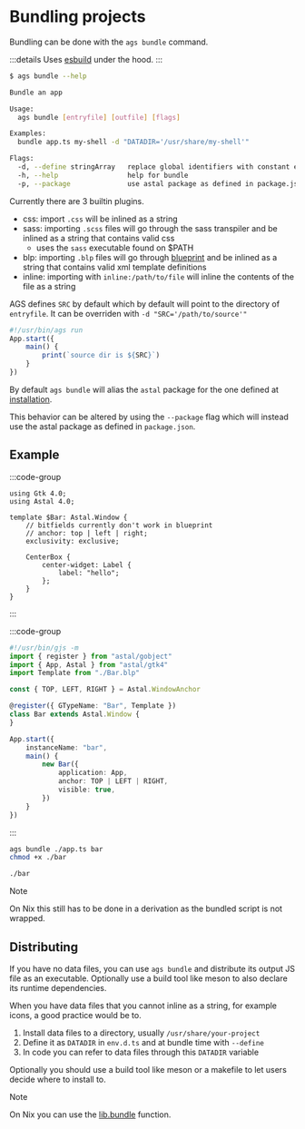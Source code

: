 # Bundling projects

Bundling can be done with the `ags bundle` command.

:::details
Uses [esbuild](https://esbuild.github.io/) under the hood.
:::

```sh
$ ags bundle --help

Bundle an app

Usage:
  ags bundle [entryfile] [outfile] [flags]

Examples:
  bundle app.ts my-shell -d "DATADIR='/usr/share/my-shell'"

Flags:
  -d, --define stringArray   replace global identifiers with constant expressions
  -h, --help                 help for bundle
  -p, --package              use astal package as defined in package.json
```

Currently there are 3 builtin plugins.

- css: import `.css` will be inlined as a string
- sass: importing `.scss` files will go through the sass transpiler and be inlined as a string that contains valid css
  - uses the `sass` executable found on $PATH
- blp: importing `.blp` files will go through [blueprint](https://jwestman.pages.gitlab.gnome.org/blueprint-compiler/) and be inlined as a string that contains valid xml template definitions
- inline: importing with `inline:/path/to/file` will inline the contents of the file as a string

AGS defines `SRC` by default which by default will point to the directory of `entryfile`.
It can be overriden with `-d "SRC='/path/to/source'"`

```js
#!/usr/bin/ags run
App.start({
    main() {
        print(`source dir is ${SRC}`)
    }
})
```

By default `ags bundle` will alias the `astal` package for the one defined
at [installation](./install).

This behavior can be altered by using the `--package` flag which will instead
use the astal package as defined in `package.json`.

## Example

:::code-group

```blp [Bar.blp]
using Gtk 4.0;
using Astal 4.0;

template $Bar: Astal.Window {
    // bitfields currently don't work in blueprint
    // anchor: top | left | right;
    exclusivity: exclusive;

    CenterBox {
        center-widget: Label {
            label: "hello";
        };
    }
}
```

:::

:::code-group

```ts [app.ts]
#!/usr/bin/gjs -m
import { register } from "astal/gobject"
import { App, Astal } from "astal/gtk4"
import Template from "./Bar.blp"

const { TOP, LEFT, RIGHT } = Astal.WindowAnchor

@register({ GTypeName: "Bar", Template })
class Bar extends Astal.Window {
}

App.start({
    instanceName: "bar",
    main() {
        new Bar({
            application: App,
            anchor: TOP | LEFT | RIGHT,
            visible: true,
        })
    }
})
```

:::

```sh
ags bundle ./app.ts bar
chmod +x ./bar

./bar
```

> [!NOTE]
> On Nix this still has to be done in a derivation
> as the bundled script is not wrapped.

## Distributing

If you have no data files, you can use `ags bundle`
and distribute its output JS file as an executable.
Optionally use a build tool like meson to also declare its runtime dependencies.

When you have data files that you cannot inline as a string, for example icons,
a good practice would be to.

1. Install data files to a directory, usually `/usr/share/your-project`
2. Define it as `DATADIR` in `env.d.ts` and at bundle time with `--define`
3. In code you can refer to data files through this `DATADIR` variable

Optionally you should use a build tool like meson or a makefile
to let users decide where to install to.

> [!NOTE]
> On Nix you can use the [lib.bundle](./nix#bundle-and-devshell) function.
